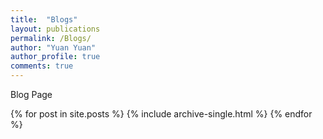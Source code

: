 ```yaml
---
title:  "Blogs"
layout: publications
permalink: /Blogs/
author: "Yuan Yuan"
author_profile: true
comments: true
---
```


Blog Page

{% for post in site.posts %}
  {% include archive-single.html %}
{% endfor %}

